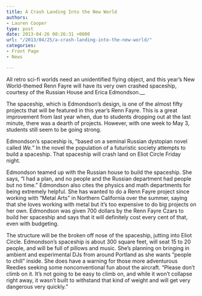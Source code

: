 ```yaml
---
title: A Crash Landing Into the New World
authors:
- Lauren Cooper
type: post
date: 2013-04-26 00:26:31 +0000
url: "/2013/04/25/a-crash-landing-into-the-new-world/"
categories:
- Front Page
- News

---
```

All retro sci-fi worlds need an unidentified flying object, and this year’s New World-themed Renn Fayre will have its very own crashed spaceship, courtesy of the Russian House and Erica Edmondson.__

The spaceship, which is Edmondson’s design, is one of the almost fifty projects that will be featured in this year’s Renn Fayre. This is a great improvement from last year when, due to students dropping out at the last minute, there was a dearth of projects. However, with one week to May 3, students still seem to be going strong.

Edmondson’s spaceship is, “based on a seminal Russian dystopian novel called _We.&#8221;_ In the novel the population of a futuristic society attempts to build a spaceship. That spaceship will crash land on Eliot Circle Friday night.

Edmondson teamed up with the Russian house to build the spaceship. She says, “I had a plan, and no people and the Russian department had people but no time.” Edmondson also cites the physics and math departments for being extremely helpful. She has wanted to do a Renn Fayre project since working with “Metal Arts” in Northern California over the summer, saying that she loves working with metal but it’s too expensive to do big projects on her own. Edmondson was given 700 dollars by the Renn Fayre Czars to build her spaceship and says that it will definitely cost every cent of that, even with budgeting.

The structure will be the broken off nose of the spaceship, jutting into Eliot Circle. Edmondson’s spaceship is about 300 square feet, will seat 15 to 20 people, and will be full of pillows and music. She’s planning on bringing in ambient and experimental DJs from around Portland as she wants “people to chill” inside. She does have a warning for those more adventurous Reedies seeking some nonconventional fun about the aircraft. “Please don’t climb on it. It’s not going to be easy to climb on, and while it won’t collapse right away, it wasn’t built to withstand that kind of weight and will get very dangerous very quickly.”